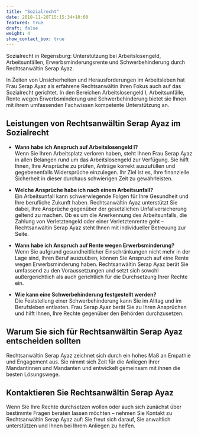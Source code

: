 ```yaml
---
title: "Sozialrecht"
date: 2018-11-28T15:15:34+10:00
featured: true
draft: false
weight: 4
show_contact_box: true
---
```


Sozialrecht in Regensburg: Unterstützung bei Arbeitslosengeld, Arbeitsunfällen, Erwerbsminderungsrente und Schwerbehinderung durch Rechtsanwältin Serap Ayaz.
<!--more-->

In Zeiten von Unsicherheiten und Herausforderungen im Arbeitsleben hat Frau Serap Ayaz als erfahrene Rechtsanwältin ihren Fokus auch auf das Sozialrecht gerichtet. In den Bereichen Arbeitslosengeld I, Arbeitsunfälle, Rente wegen Erwerbsminderung und Schwerbehinderung bietet sie Ihnen mit ihrem umfassenden Fachwissen kompetente Unterstützung an.

## Leistungen von Rechtsanwältin Serap Ayaz im Sozialrecht

- **Wann habe ich Anspruch auf Arbeitslosengeld I?**  
  Wenn Sie Ihren Arbeitsplatz verloren haben, steht Ihnen Frau Serap Ayaz in allen Belangen rund um das Arbeitslosengeld zur Verfügung. Sie hilft Ihnen, Ihre Ansprüche zu prüfen, Anträge korrekt auszufüllen und gegebenenfalls Widersprüche einzulegen. Ihr Ziel ist es, Ihre finanzielle Sicherheit in dieser durchaus schwierigen Zeit zu gewährleisten.

- **Welche Ansprüche habe ich nach einem Arbeitsunfall?**  
  Ein Arbeitsunfall kann schwerwiegende Folgen für Ihre Gesundheit und Ihre berufliche Zukunft haben. Rechtsanwältin Ayaz unterstützt Sie dabei, Ihre Ansprüche gegenüber der gesetzlichen Unfallversicherung geltend zu machen. Ob es um die Anerkennung des Arbeitsunfalls, die Zahlung von Verletztengeld oder einer Verletztenrente geht – Rechtsanwältin Serap Ayaz steht Ihnen mit individueller Betreuung zur Seite.

- **Wann habe ich Anspruch auf Rente wegen Erwerbsminderung?**  
  Wenn Sie aufgrund gesundheitlicher Einschränkungen nicht mehr in der Lage sind, Ihren Beruf auszuüben, können Sie Anspruch auf eine Rente wegen Erwerbsminderung haben. Rechtsanwältin Serap Ayaz berät Sie umfassend zu den Voraussetzungen und setzt sich sowohl außergerichtlich als auch gerichtlich für die Durchsetzung Ihrer Rechte ein.

- **Wie kann eine Schwerbehinderung festgestellt werden?**  
  Die Feststellung einer Schwerbehinderung kann Sie im Alltag und im Berufsleben entlasten. Frau Serap Ayaz berät Sie zu Ihren Ansprüchen und hilft Ihnen, Ihre Rechte gegenüber den Behörden durchzusetzen.

## Warum Sie sich für Rechtsanwältin Serap Ayaz entscheiden sollten

Rechtsanwältin Serap Ayaz zeichnet sich durch ein hohes Maß an Empathie und Engagement aus. Sie nimmt sich Zeit für die Anliegen ihrer Mandantinnen und Mandanten und entwickelt gemeinsam mit ihnen die besten Lösungswege.

## Kontaktieren Sie Rechtsanwältin Serap Ayaz

Wenn Sie Ihre Rechte durchsetzen wollen oder auch sich zunächst über bestimmte Fragen beraten lassen möchten – nehmen Sie Kontakt zu Rechtsanwältin Serap Ayaz auf: Sie freut sich darauf, Sie anwaltlich unterstützen und Ihnen bei Ihrem Anliegen zu helfen.